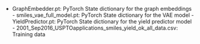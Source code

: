    - GraphEmbedder.pt: PyTorch State dictionary for the graph embeddings
    - smiles_vae_full_model.pt: PyTorch State dictionary for the VAE model
    - YieldPredictor.pt: PyTorch State dictionary for the yield predictor model
    - 2001_Sep2016_USPTOapplications_smiles_yield_ok_all_data.csv: Training data
